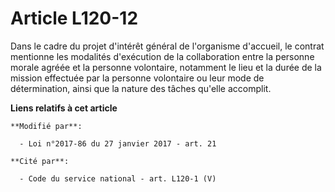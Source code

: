# Article L120-12

Dans le cadre du projet d'intérêt général de l'organisme d'accueil, le contrat mentionne les modalités d'exécution de la
collaboration entre la personne morale agréée et la personne volontaire, notamment le lieu et la durée de la mission
effectuée par la personne volontaire ou leur mode de détermination, ainsi que la nature des tâches qu'elle accomplit.

**Liens relatifs à cet article**

	**Modifié par**:

	  - Loi n°2017-86 du 27 janvier 2017 - art. 21

	**Cité par**:

	  - Code du service national - art. L120-1 (V)
